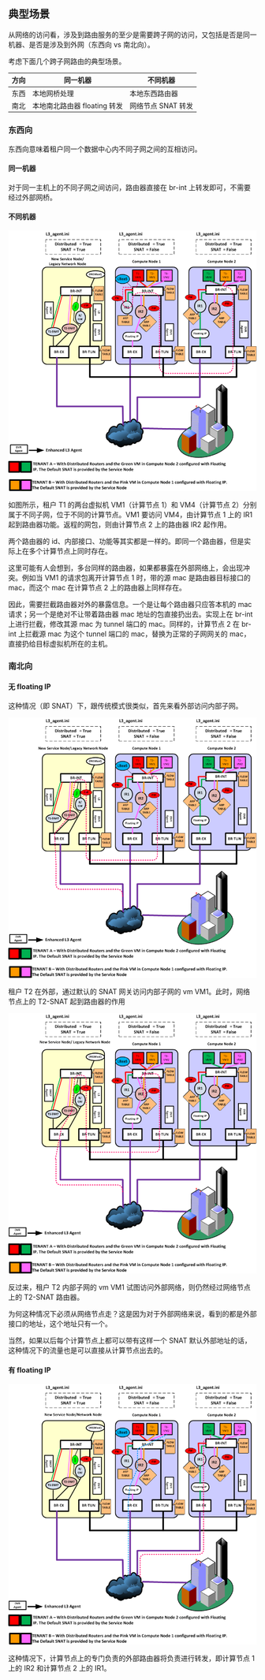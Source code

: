 ## 典型场景

从网络的访问看，涉及到路由服务的至少是需要跨子网的访问，又包括是否是同一机器、是否是涉及到外网（东西向 vs 南北向）。

考虑下面几个跨子网路由的典型场景。

| 方向 | 同一机器 | 不同机器 |
| -----|--------- | ---------|
| 东西 | 本地网桥处理 | 本地东西路由器 |
| 南北 | 本地南北路由器 floating 转发 | 网络节点 SNAT 转发 |

### 东西向
东西向意味着租户同一个数据中心内不同子网之间的互相访问。

#### 同一机器
对于同一主机上的不同子网之间访问，路由器直接在 br-int 上转发即可，不需要经过外部网桥。

#### 不同机器

![同租户不同机器之间子网访问](../_images/dvr_case1.png)

如图所示，租户 T1 的两台虚拟机 VM1（计算节点 1）和 VM4（计算节点 2）分别属于不同子网，位于不同的计算节点。VM1 要访问 VM4，由计算节点 1 上的 IR1 起到路由器功能。返程的网包，则由计算节点 2 上的路由器 IR2 起作用。

两个路由器的 id、内部接口、功能等其实都是一样的。即同一个路由器，但是实际上在多个计算节点上同时存在。

这里可能有人会想到，多台同样的路由器，如果都暴露在外部网络上，会出现冲突。例如当 VM1 的请求包离开计算节点 1 时，带的源 mac 是路由器目标接口的 mac，而这个 mac 在计算节点 2 上的路由器上同样存在。

因此，需要拦截路由器对外的暴露信息。一个是让每个路由器只应答本机的 mac 请求；另一个是绝对不让带着路由器 mac 地址的包直接扔出去。实现上在 br-int 上进行拦截，修改其源 mac 为 tunnel 端口的 mac。同样的，计算节点 2 在 br-int 上拦截源 mac 为这个 tunnel 端口的 mac，替换为正常的子网网关的 mac，直接扔给目标虚拟机所在的主机。

### 南北向

#### 无 floating IP
这种情况（即 SNAT）下，跟传统模式很类似，首先来看外部访问内部子网。

![通过 SNAT 访问内部子网](../_images/dvr_case2a.png)

租户 T2 在外部，通过默认的 SNAT 网关访问内部子网的 vm VM1。此时，网络节点上的 T2-SNAT 起到路由器的作用

![内部子网通过 SNAT 访问外部](../_images/dvr_case2b.png)

反过来，租户 T2 内部子网的 vm VM1 试图访问外部网络，则仍然经过网络节点上的 T2-SNAT 路由器。

为何这种情况下必须从网络节点走？这是因为对于外部网络来说，看到的都是外部接口的地址，这个地址只有一个。

当然，如果以后每个计算节点上都可以带有这样一个 SNAT 默认外部地址的话，这种情况下的流量也是可以直接从计算节点出去的。

#### 有 floating IP

![带有 floating IP 的南北向访问](../_images/dvr_case3.png)

这种情况下，计算节点上的专门负责的外部路由器将负责进行转发，即计算节点 1 上的 IR2 和计算节点 2 上的 IR1。
